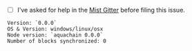 - [ ] I've asked for help in the [Mist Gitter](http://gitter.im/aquachain/mist) before filing this issue.


<!-- Please fill in these information below: -->
```
Version: `0.0.0`
OS & Version: windows/linux/osx
Node version: `aquachain 0.0.0` 
Number of blocks synchronized: 0
```

<!--

Check the already existing issues to keep duplicates to a minimum.


You'll find possible solutions for these common issues below on Mist Wiki: https://github.com/aquachain/mist/wiki.

- Aqua is not shown in the wallet
- I send aquaer to the wallet contract but it doesn't show up
- Mist is synchronized but is stuck during the last part
- "Your computers time is out of sync!" error
- Unable to find peers
- My transaction is not confirmed
- Account can't be unlocked
- Unable to import pre-sale wallet
- Bind address already in use


When creating this issue, if possible add the following to your report:
- Screenshots
- Check the console, of Mist (`CTRL/CMD + ALT + i`) and take a screenshot
- Log files
  - Go to the menu `Develop -> Show log files`
  - Zip and upload `all.log` and any other appropriate `category/*.log` files

 -->
